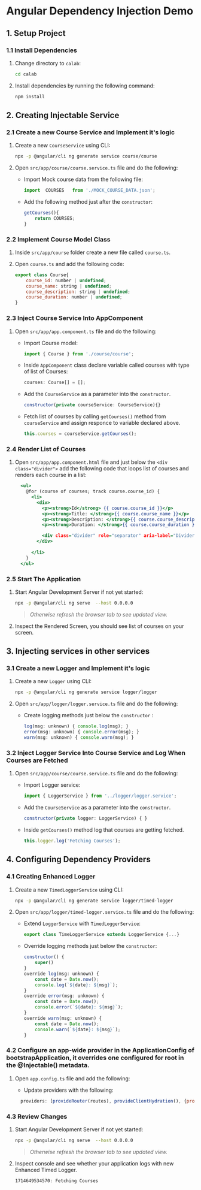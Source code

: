 # Angular Dependency Injection Demo

## 1. Setup Project

### 1.1 Install Dependencies

1. Change directory to `calab`:

    ```.sh
    cd calab
    ```
2. Install dependencies by running the following command:

    ```.sh
    npm install
    ```

## 2. Creating Injectable Service

### 2.1 Create a new Course Service and Implement it's logic

1. Create a new `CourseService` using CLI:

    ```.sh
    npx -p @angular/cli ng generate service course/course 
    ```
2. Open `src/app/course/course.service.ts` file and do the following:
    - Import Mock course data from the following file:

        ```.js
        import  COURSES   from './MOCK_COURSE_DATA.json';
        ```
    - Add the following method just after the `constructor`:

        ```.js
        getCourses(){
            return COURSES;
        }
        ```

### 2.2 Implement Course Model Class
1. Inside `src/app/course` folder create a new file called `course.ts`.
2. Open `course.ts` and add the following code:

    ```.js
    export class Course{
        course_id: number | undefined;
        course_name: string | undefined;
        course_description: string | undefined;
        course_duration: number | undefined;
    }
    ```

### 2.3 Inject Course Service Into AppComponent

1. Open `src/app/app.component.ts` file and do the following:
    - Import Course model:

        ```.js
        import { Course } from './course/course';
        ```
    - Inside `AppComponent` class declare variable called courses with type of list of Courses:

        ```.js
        courses: Course[] = [];
        ```
        
    - Add the `CourseService` as a parameter into the  `constructor`.

        ```.js
        constructor(private courseService: CourseService){}
        ```
    - Fetch list of courses by calling `getCourses()` method from `courseService` and assign responce to variable declared above.

        ```.js
        this.courses = courseService.getCourses();
        ```

### 2.4 Render List of Courses

1. Open `src/app/app.component.html` file and just below the `<div class="divider">` add the following code that loops list of courses and renders each course in a list:

    ```.html
      <ul>
        @for (course of courses; track course.course_id) {
          <li>
            <div>
              <p><strong>Id</strong> {{ course.course_id }}</p>
              <p><strong>Title: </strong>{{ course.course_name }}</p>
              <p><strong>Description: </strong>{{ course.course_description }}</p>
              <p><strong>Duration: </strong>{{ course.course_duration }} weeks</p>

              <div class="divider" role="separator" aria-label="Divider"></div>
            </div>
            
          </li>
        }
      </ul>
    ```

### 2.5 Start The Application

1. Start Angular Development Server if not yet started:

    ```.bash
    npx -p @angular/cli ng serve  --host 0.0.0.0 
    ```
    > _Otherwise refresh the browser tab to see updated view._

2. Inspect the Rendered Screen, you should see list of courses on your screen.

## 3. Injecting services in other services 

### 3.1 Create a new Logger and Implement it's logic

1. Create a new `Logger` using CLI:

    ```.sh
    npx -p @angular/cli ng generate service logger/logger 
    ```
2. Open `src/app/logger/logger.service.ts` file and do the following:
    - Create logging methods just below the `constructor` :

        ```.js
        log(msg: unknown) { console.log(msg); }
        error(msg: unknown) { console.error(msg); }
        warn(msg: unknown) { console.warn(msg); }
        ```

### 3.2 Inject Logger Service Into Course Service and Log When Courses are Fetched

1. Open `src/app/course/course.service.ts` file and do the following:
    - Import Logger service:

        ```.js
        import { LoggerService } from '../logger/logger.service';
        ```

    - Add the `CourseService` as a parameter into the  `constructor`.

        ```.js
        constructor(private logger: LoggerService) { }
        ```
    - Inside `getCourses()` method log that courses are getting fetched.

        ```.js
        this.logger.log('Fetching Courses');
        ```


## 4. Configuring Dependency Providers


### 4.1 Creating Enhanced Logger

1. Create a new `TimedLoggerService` using CLI:

    ```.sh
    npx -p @angular/cli ng generate service logger/timed-logger 
    ```

2. Open `src/app/logger/timed-logger.service.ts` file and do the following:
    - Extend `LoggerService` with `TimedLoggerService`:

        ```.js
        export class TimeLoggerService extends LoggerService {...}
        ```
    - Override logging methods just below the `constructor`:

        ```.js
        constructor() {
            super()
        }
        override log(msg: unknown) { 
            const date = Date.now();
            console.log(`${date}: ${msg}`); 
        }
        override error(msg: unknown) { 
            const date = Date.now();
            console.error(`${date}: ${msg}`); 
        }
        override warn(msg: unknown) { 
            const date = Date.now();
            console.warn(`${date}: ${msg}`); 
        }
        ```

### 4.2 Configure an app-wide provider in the ApplicationConfig of bootstrapApplication, it overrides one configured for root in the @Injectable() metadata.

1. Open `app.config.ts` file and add the following:
    - Update providers with the following:

    ```.js
      providers: [provideRouter(routes), provideClientHydration(), {provide: LoggerService, useClass: TimeLoggerService}]
    ```

### 4.3 Review Changes

1. Start Angular Development Server if not yet started:

    ```.bash
    npx -p @angular/cli ng serve  --host 0.0.0.0 
    ```
    > _Otherwise refresh the browser tab to see updated view._

2. Inspect console and see whether your application logs with new Enhanced Timed Logger.

    ```.sh
    1714649534570: Fetching Courses
    ```